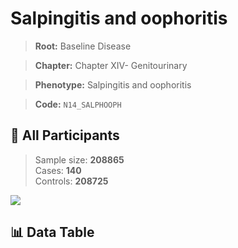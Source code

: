 # Salpingitis and oophoritis

> **Root:** Baseline Disease  

> **Chapter:** Chapter XIV- Genitourinary  

> **Phenotype:** Salpingitis and oophoritis  

> **Code:** `N14_SALPHOOPH`

## 🧪 All Participants  
> Sample size: **208865**  
> Cases: **140**  
> Controls: **208725**
<img src="/Sensitive/Figures/ALL/Incidence/N14_SALPHOOPH.png"/>

## 📊 Data Table
<CsvTableMRF src="/Sensitive/Data/ALL/Incidence/COX_N14_SALPHOOPH.csv"/>

